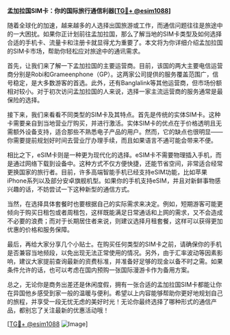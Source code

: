 **孟加拉国SIM卡：你的国际旅行通信利器[[TG💪+ @esim1088](https://t.me/s/esim1088)]**

随着全球化的加速，越来越多的人选择出国旅游或工作，而通信问题往往是旅途中的一大困扰。如果你正计划前往孟加拉国，那么了解当地的SIM卡类型及如何选择合适的手机卡、流量卡和注册卡就显得尤为重要了。本文将为你详细介绍孟加拉国的SIM卡市场，帮助你轻松应对旅途中的通讯需求。

首先，让我们来了解一下孟加拉国的主要运营商。目前，该国的两大主要电信运营商分别是Robi和Grameenphone（GP）。这两家公司提供的服务覆盖范围广，信号稳定，是大多数游客的首选。此外，还有Banglalink等其他运营商，但市场份额相对较小。对于初次访问孟加拉国的人来说，选择一家主流运营商的服务通常是最保险的选择。

接下来，我们来看看不同类型的SIM卡及其特点。首先是传统的实体SIM卡。这种卡需要亲自到当地营业厅购买，并进行激活。实体SIM卡的优点在于价格透明且无需额外设备支持，适合那些不熟悉电子产品的用户。然而，它的缺点也很明显——你需要提前规划好时间去营业厅办理手续，而且如果语言不通可能会带来不便。

相比之下，eSIM卡则是一种更为现代化的选择。eSIM卡不需要物理插入手机，而是通过网络下载到设备中。这种方式不仅方便快捷，还能节省空间，非常适合经常更换国家的旅行者。目前，许多高端智能手机已经支持eSIM功能，比如苹果iPhone系列以及部分安卓旗舰机型。如果你的手机支持eSIM，并且对新鲜事物感兴趣的话，不妨尝试一下这种新型的通信方式。

当然，在选择具体套餐时也要根据自己的实际需求来决定。例如，短期游客可能更倾向于购买日租包或者周租包，这样既能满足日常通话和上网的需求，又不会造成不必要的浪费；而对于长期居住者来说，则建议选择月租套餐，这样可以获得更加优惠的价格和服务保障。

最后，再给大家分享几个小贴士。在购买任何类型的SIM卡之前，请确保你的手机是否兼容当地频段，以免出现无法正常使用的情况。另外，由于汇率波动等因素影响，建议大家提前查询最新的资费标准，并准备好足够的现金以备不时之需。如果条件允许的话，也可以考虑在国内预购一张国际漫游卡作为备用方案。

总之，无论你是商务出差还是休闲度假，拥有一张合适的孟加拉国SIM卡都能让你在异国他乡感受到家一般的温暖与便利。希望以上内容能够帮助你更好地规划自己的旅程，并享受一段无忧无虑的美好时光！无论你最终选择了哪种形式的通信产品，都别忘了关注最新的优惠活动哦！

[[TG💪+ @esim1088](https://t.me/s/esim1088) ![Image](https://i.postimg.cc/4NQfJmqS/Snipaste-2025-05-13-00-14-12.png)]